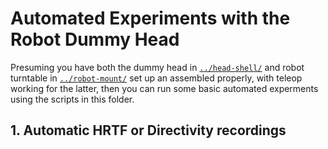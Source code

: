 # Automated Experiments with the Robot Dummy Head

Presuming you have both the dummy head in [`../head-shell/`](../head-shell/) and robot turntable in [`../robot-mount/`](../robot-mount/) set up an assembled properly, with teleop working for the latter, then you can run some basic automated experments using the scripts in this folder.

## 1. Automatic HRTF or Directivity recordings
